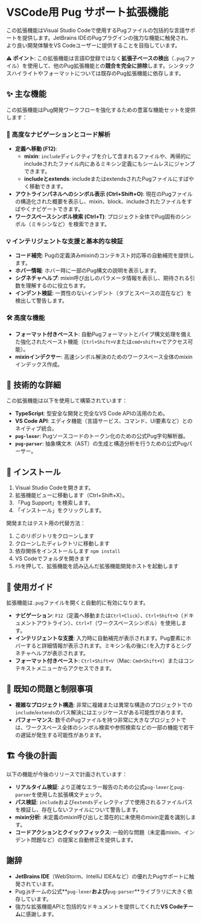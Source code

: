 # VSCode用 Pug サポート拡張機能
この拡張機能はVisual Studio Codeで使用するPugファイルの包括的な言語サポートを提供します。JetBrains IDEのPugプラグインの強力な機能に触発され、より良い開発体験をVS Codeユーザーに提供することを目指しています。

**⚠️ ポイント**: この拡張機能は言語ID登録ではなく**拡張子ベースの検出**（`.pug`ファイル）を使用して、他のPug拡張機能との**競合を完全に排除**します。シンタックスハイライトやフォーマットについては既存のPug拡張機能に依存します。

## ✨ 主な機能
この拡張機能はPug開発ワークフローを強化するための豊富な機能セットを提供します：

### 🧭 高度なナビゲーションとコード解析
*   **定義へ移動 (F12)**:
    *   **mixin**: `include`ディレクティブを介して含まれるファイルや、再帰的にincludeされたファイル内にあるミキシン定義にもシームレスにジャンプできます。
    *   **includeとextends**: includeまたはextendsされたPugファイルにすばやく移動できます。
*   **アウトラインパネルへのシンボル表示 (Ctrl+Shift+O)**: 現在のPugファイルの構造化された概要を表示し、mixin、block、includeされたファイルをすばやくナビゲートできます。
*   **ワークスペースシンボル検索 (Ctrl+T)**: プロジェクト全体でPug固有のシンボル（ミキシンなど）を検索できます。

### 💡 インテリジェントな支援と基本的な検証
*   **コード補完**: Pugの定義済みmixinのコンテキスト対応等の自動補完を提供します。
*   **ホバー情報**: ホバー時に一部のPug構文の説明を表示します。
*   **シグネチャヘルプ**: mixin呼び出しのパラメータ情報を表示し、期待される引数を理解するのに役立ちます。
*   **インデント検証**: 一貫性のないインデント（タブとスペースの混在など）を検出して警告します。

### 🛠️ 高度な機能
*   **フォーマット付きペースト**: 自動Pugフォーマットとパイプ構文処理を備えた強化されたペースト機能（`Ctrl+Shift+V`または`cmd+shift+v`でアクセス可能）。
*   **mixinインデクサー**: 高速シンボル解決のためのワークスペース全体のmixinインデックス作成。

## 🔧 技術的な詳細
この拡張機能は以下を使用して構築されています：
*   **TypeScript**: 型安全な開発と完全なVS Code APIの活用のため。
*   **VS Code API**: エディタ機能（言語サービス、コマンド、UI要素など）とのネイティブ統合。
*   **`pug-lexer`**: Pugソースコードのトークン化のための公式Pug字句解析器。
*   **`pug-parser`**: 抽象構文木（AST）の生成と構造分析を行うための公式Pugパーサー。

## 🚀 インストール
1.  Visual Studio Codeを開きます。
2.  拡張機能ビューに移動します（Ctrl+Shift+X）。
3.  「Pug Support」を検索します。
4.  「インストール」をクリックします。

開発またはテスト用の代替方法：
1.  このリポジトリをクローンします
2.  クローンしたディレクトリに移動します
3.  依存関係をインストールします `npm install`
4.  VS Codeでフォルダを開きます
5.  `F5`を押して、拡張機能を読み込んだ拡張機能開発ホストを起動します

## 📖 使用ガイド
拡張機能は`.pug`ファイルを開くと自動的に有効になります。
*   **ナビゲーション**: `F12`（定義へ移動または`Ctrl+Click`）、`Ctrl+Shift+O`（ドキュメントアウトライン）、`Ctrl+T`（ワークスペースシンボル）を使用します。
*   **インテリジェントな支援**: 入力時に自動補完が表示されます。Pug要素にホバーすると詳細情報が表示されます。ミキシン名の後に`(`を入力するとシグネチャヘルプが表示されます。
*   **フォーマット付きペースト**: `Ctrl+Shift+V`（Mac: `Cmd+Shift+V`）またはコンテキストメニューからアクセスできます。

## 🐛 既知の問題と制限事項
*   **複雑なプロジェクト構造**: 非常に複雑または異常な構造のプロジェクトでの`include`/`extends`のパス解決にはエッジケースがある可能性があります。
*   **パフォーマンス**: 数千のPugファイルを持つ非常に大きなプロジェクトでは、ワークスペース全体のシンボル検索や参照検索などの一部の機能で若干の遅延が発生する可能性があります。

## 🏗️ 今後の計画
以下の機能が今後のリリースで計画されています：
*   **リアルタイム検証**: より正確なエラー報告のための公式`pug-lexer`と`pug-parser`を使用した拡張構文チェック。
*   **パス検証**: `include`および`extends`ディレクティブで使用されるファイルパスを検証し、存在しないファイルについて警告します。
*   **mixin分析**: 未定義のmixin呼び出しと潜在的に未使用のmixin定義を識別します。
*   **コードアクションとクイックフィックス**: 一般的な問題（未定義mixin、インデント問題など）の提案と自動修正を提供します。

## 謝辞
*   **JetBrains IDE**（WebStorm、IntelliJ IDEAなど）の優れたPugサポートに触発されています。
*   Pug.jsチームの公式**`pug-lexer`**および**`pug-parser`**ライブラリに大きく依存しています。
*   強力な拡張機能APIと包括的なドキュメントを提供してくれた**VS Codeチーム**に感謝します。